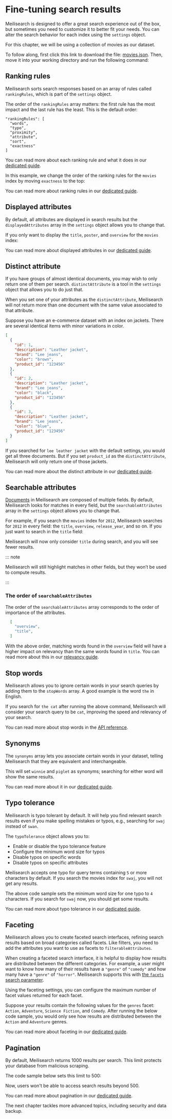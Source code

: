 # Fine-tuning search results

Meilisearch is designed to offer a great search experience out of the box, but sometimes you need to customize it to better fit your needs. You can alter the search behavior for each index using the `settings` object.

For this chapter, we will be using a collection of movies as our dataset.

To follow along, first click this link to download the file: <a id="downloadMovie" href="/movies.json" download="movies.json">movies.json</a>. Then, move it into your working directory and run the following command:

<CodeSamples id="getting_started_add_documents_md" />

## Ranking rules

Meilisearch sorts search responses based on an array of rules called `rankingRules`, which is part of the `settings` object.

The order of the `rankingRules` array matters: the first rule has the most impact and the last rule has the least. This is the default order:

```
"rankingRules": [
  "words",
  "typo",
  "proximity",
  "attribute",
  "sort",
  "exactness"
]
```

You can read more about each ranking rule and what it does in our [dedicated guide](/learn/core_concepts/relevancy.md#built-in-rules).

In this example, we change the order of the ranking rules for the `movies` index by moving `exactness` to the top:

<CodeSamples id= "getting_started_update_ranking_rules" />

You can read more about ranking rules in our [dedicated guide](/learn/core_concepts/relevancy.md).

## Displayed attributes

By default, all attributes are displayed in search results but the `displayedAttributes` array in the `settings` object allows you to change that.

If you only want to display the `title`, `poster`, and `overview` for the `movies` index:

<CodeSamples id= "getting_started_update_displayed_attributes" />

You can read more about displayed attributes in our [dedicated guide](/learn/configuration/displayed_searchable_attributes.md#displayed-fields).

## Distinct attribute

If you have groups of almost identical documents, you may wish to only return one of them per search. `distinctAttribute` is a tool in the `settings` object that allows you to do just that.

When you set one of your attributes as the `distinctAttribute`, Meilisearch will not return more than one document with the same value associated to that attribute.

Suppose you have an e-commerce dataset with an index on jackets. There are several identical items with minor variations in color.

```json
[
  {
    "id": 1,
    "description": "Leather jacket",
    "brand": "Lee jeans",
    "color": "brown",
    "product_id": "123456"
  },
  {
    "id": 2,
    "description": "Leather jacket",
    "brand": "Lee jeans",
    "color": "black",
    "product_id": "123456"
  },
  {
    "id": 3,
    "description": "Leather jacket",
    "brand": "Lee jeans",
    "color": "blue",
    "product_id": "123456"
  }
]
```

If you searched for `lee leather jacket` with the default settings, you would get all three documents. But if you set `product_id` as the `distinctAttribute`, Meilisearch will only return one of those jackets.

You can read more about the distinct attribute in our [dedicated guide](/learn/configuration/distinct.md).

## Searchable attributes

[Documents](/learn/core_concepts/documents.md) in Meilisearch are composed of multiple fields. By default, Meilisearch looks for matches in every field, but the `searchableAttributes` array in the `settings` object allows you to change that.

For example, if you search the `movies` index for `2012`, Meilisearch searches for `2012` in every field: the `title`, `overview`, `release_year`, and so on. If you just want to search in the `title` field:

<CodeSamples id= "getting_started_update_searchable_attributes" />

Meilisearch will now only consider `title` during search, and you will see fewer results.

::: note

Meilisearch will still highlight matches in other fields, but they won’t be used to compute results.

:::

### The order of `searchableAttributes`

The order of the `searchableAttributes` array corresponds to the order of importance of the attributes.

```json
  [
    "overview",
    "title",
  ]
```

With the above order, matching words found in the `overview` field will have a higher impact on relevancy than the same words found in `title`. You can read more about this in our [relevancy guide](/learn/core_concepts/relevancy.md#attribute-ranking-order).

## Stop words

Meilisearch allows you to ignore certain words in your search queries by adding them to the `stopWords` array. A good example is the word `the` in English.

<CodeSamples id= "getting_started_update_stop_words" />

If you search for `the cat` after running the above command, Meilisearch will consider your search query to be `cat`, improving the speed and relevancy of your search.

You can read more about stop words in the [API reference](/reference/api/settings.md#stop-words).

## Synonyms

The `synonyms` array lets you associate certain words in your dataset, telling Meilisearch that they are equivalent and interchangeable.

<CodeSamples id= "getting_started_synonyms" />

This will set `winnie` and `piglet` as synonyms; searching for either word will show the same results.

You can read more about it in our [dedicated guide](/learn/configuration/synonyms.md).

## Typo tolerance

Meilisearch is typo tolerant by default. It will help you find relevant search results even if you make spelling mistakes or typos, e.g., searching for `swaj` instead of `swan`.

The `typoTolerance` object allows you to:

- Enable or disable the typo tolerance feature
- Configure the minimum word size for typos
- Disable typos on specific words
- Disable typos on specific attributes

Meilisearch accepts one typo for query terms containing `5` or more characters by default. If you search the movies index for `swaj`, you will not get any results.

<CodeSamples id= "getting_started_typo_tolerance" />

The above code sample sets the minimum word size for one typo to `4` characters. If you search for `swaj` now, you should get some results.

You can read more about typo tolerance in our [dedicated guide](/learn/configuration/typo_tolerance.md).

## Faceting

Meilisearch allows you to create faceted search interfaces, refining search results based on broad categories called facets. Like filters, you need to add the attributes you want to use as facets to `filterableAttributes`.

When creating a faceted search interface, it is helpful to display how results are distributed between the different categories. For example, a user might want to know how many of their results have a `"genre"` of `"comedy"` and how many have a `"genre"` of `"horror"`. Meilisearch supports this with [the `facets` search parameter](/reference/api/search.md#facets).

Using the faceting settings, you can configure the maximum number of facet values returned for each facet.

Suppose your results contain the following values for the `genres` facet: `Action`, `Adventure`, `Science Fiction`, and `Comedy`. After running the below code sample, you would only see how results are distributed between the `Action` and `Adventure` genres.

<CodeSamples id= "getting_started_faceting" />

You can read more about faceting in our [dedicated guide](/learn/advanced/filtering_and_faceted_search.md).

## Pagination

By default, Meilisearch returns 1000 results per search. This limit protects your database from malicious scraping.

The code sample below sets this limit to 500:

<CodeSamples id= "getting_started_pagination" />

Now, users won't be able to access search results beyond 500.

You can read more about pagination in our [dedicated guide](/learn/advanced/pagination.md).

The next chapter tackles more advanced topics, including security and data backup.
